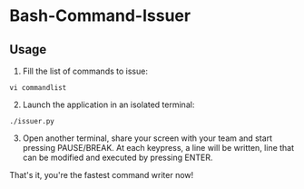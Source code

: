 # Bash-Command-Issuer

## Usage

1. Fill the list of commands to issue:
```
vi commandlist
```

2. Launch the application in an isolated terminal:
```
./issuer.py
```

3. Open another terminal, share your screen with your team and start pressing PAUSE/BREAK.
   At each keypress, a line will be written, line that can be modified and executed by pressing ENTER.

That's it, you're the fastest command writer now!

